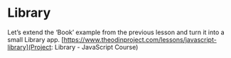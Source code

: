 # Library

Let’s extend the ‘Book’ example from the previous lesson and turn it into a small Library app.
[https://www.theodinproject.com/lessons/javascript-library](Project: Library - JavaScript Course)
